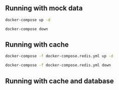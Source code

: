 ## Running with mock data

```bash
docker-compose up -d
```

```bash
docker-compose down
```

## Running with cache

```bash
docker-compose -f docker-compose.redis.yml up -d 
```

```bash
docker-compose -f docker-compose.redis.yml down
```


## Running  with cache and database